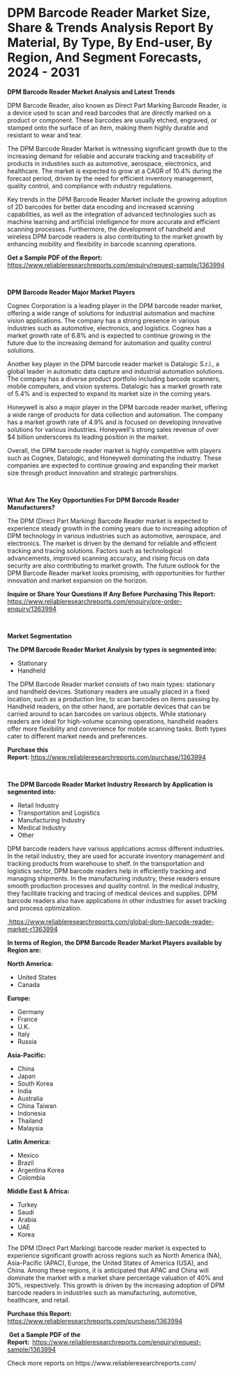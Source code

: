 <p><h1>DPM Barcode Reader Market Size, Share & Trends Analysis Report By Material, By Type, By End-user, By Region, And Segment Forecasts, 2024 - 2031</h1></p><p><strong>DPM Barcode Reader Market Analysis and Latest Trends</strong></p>
<p><p>DPM Barcode Reader, also known as Direct Part Marking Barcode Reader, is a device used to scan and read barcodes that are directly marked on a product or component. These barcodes are usually etched, engraved, or stamped onto the surface of an item, making them highly durable and resistant to wear and tear.</p><p>The DPM Barcode Reader Market is witnessing significant growth due to the increasing demand for reliable and accurate tracking and traceability of products in industries such as automotive, aerospace, electronics, and healthcare. The market is expected to grow at a CAGR of 10.4% during the forecast period, driven by the need for efficient inventory management, quality control, and compliance with industry regulations.</p><p>Key trends in the DPM Barcode Reader Market include the growing adoption of 2D barcodes for better data encoding and increased scanning capabilities, as well as the integration of advanced technologies such as machine learning and artificial intelligence for more accurate and efficient scanning processes. Furthermore, the development of handheld and wireless DPM barcode readers is also contributing to the market growth by enhancing mobility and flexibility in barcode scanning operations.</p></p>
<p><strong>Get a Sample PDF of the Report:&nbsp;</strong> <a href="https://www.reliableresearchreports.com/enquiry/request-sample/1363994">https://www.reliableresearchreports.com/enquiry/request-sample/1363994</a></p>
<p>&nbsp;</p>
<p><strong>DPM Barcode Reader Major Market Players</strong></p>
<p><p>Cognex Corporation is a leading player in the DPM barcode reader market, offering a wide range of solutions for industrial automation and machine vision applications. The company has a strong presence in various industries such as automotive, electronics, and logistics. Cognex has a market growth rate of 6.8% and is expected to continue growing in the future due to the increasing demand for automation and quality control solutions.</p><p>Another key player in the DPM barcode reader market is Datalogic S.r.l., a global leader in automatic data capture and industrial automation solutions. The company has a diverse product portfolio including barcode scanners, mobile computers, and vision systems. Datalogic has a market growth rate of 5.4% and is expected to expand its market size in the coming years.</p><p>Honeywell is also a major player in the DPM barcode reader market, offering a wide range of products for data collection and automation. The company has a market growth rate of 4.9% and is focused on developing innovative solutions for various industries. Honeywell's strong sales revenue of over $4 billion underscores its leading position in the market.</p><p>Overall, the DPM barcode reader market is highly competitive with players such as Cognex, Datalogic, and Honeywell dominating the industry. These companies are expected to continue growing and expanding their market size through product innovation and strategic partnerships.</p></p>
<p>&nbsp;</p>
<p><strong>What Are The Key Opportunities For DPM Barcode Reader Manufacturers?</strong></p>
<p><p>The DPM (Direct Part Marking) Barcode Reader market is expected to experience steady growth in the coming years due to increasing adoption of DPM technology in various industries such as automotive, aerospace, and electronics. The market is driven by the demand for reliable and efficient tracking and tracing solutions. Factors such as technological advancements, improved scanning accuracy, and rising focus on data security are also contributing to market growth. The future outlook for the DPM Barcode Reader market looks promising, with opportunities for further innovation and market expansion on the horizon.</p></p>
<p><strong>Inquire or Share Your Questions If Any Before Purchasing This Report:</strong> <a href="https://www.reliableresearchreports.com/enquiry/pre-order-enquiry/1363994">https://www.reliableresearchreports.com/enquiry/pre-order-enquiry/1363994</a></p>
<p>&nbsp;</p>
<p><strong>Market Segmentation</strong></p>
<p><strong>The DPM Barcode Reader Market Analysis by types is segmented into:</strong></p>
<p><ul><li>Stationary</li><li>Handheld</li></ul></p>
<p><p>The DPM Barcode Reader market consists of two main types: stationary and handheld devices. Stationary readers are usually placed in a fixed location, such as a production line, to scan barcodes on items passing by. Handheld readers, on the other hand, are portable devices that can be carried around to scan barcodes on various objects. While stationary readers are ideal for high-volume scanning operations, handheld readers offer more flexibility and convenience for mobile scanning tasks. Both types cater to different market needs and preferences.</p></p>
<p><strong>Purchase this Report:&nbsp;</strong><a href="https://www.reliableresearchreports.com/purchase/1363994">https://www.reliableresearchreports.com/purchase/1363994</a></p>
<p>&nbsp;</p>
<p><strong>The DPM Barcode Reader Market Industry Research by Application is segmented into:</strong></p>
<p><ul><li>Retail Industry</li><li>Transportation and Logistics</li><li>Manufacturing Industry</li><li>Medical Industry</li><li>Other</li></ul></p>
<p><p>DPM barcode readers have various applications across different industries. In the retail industry, they are used for accurate inventory management and tracking products from warehouse to shelf. In the transportation and logistics sector, DPM barcode readers help in efficiently tracking and managing shipments. In the manufacturing industry, these readers ensure smooth production processes and quality control. In the medical industry, they facilitate tracking and tracing of medical devices and supplies. DPM barcode readers also have applications in other industries for asset tracking and process optimization.</p></p>
<p><a href="https://www.reliableresearchreports.com/global-dpm-barcode-reader-market-r1363994">&nbsp;https://www.reliableresearchreports.com/global-dpm-barcode-reader-market-r1363994</a></p>
<p><strong>In terms of Region, the DPM Barcode Reader Market Players available by Region are:</strong></p>
<p>
    <p> <strong> North America: </strong>
        <ul>
            <li>United States</li>
            <li>Canada</li>
        </ul>
        </p> 
    <p> <strong> Europe: </strong>
        <ul>
            <li>Germany</li>
            <li>France</li>
            <li>U.K.</li>
            <li>Italy</li>
            <li>Russia</li>
        </ul>
        </p> 
    <p> <strong> Asia-Pacific: </strong>
        <ul>
            <li>China</li>
            <li>Japan</li>
            <li>South Korea</li>
            <li>India</li>
            <li>Australia</li>
            <li>China Taiwan</li>
            <li>Indonesia</li>
            <li>Thailand</li>
            <li>Malaysia</li>
        </ul>
        </p> 
    <p> <strong> Latin America: </strong>
        <ul>
            <li>Mexico</li>
            <li>Brazil</li>
            <li>Argentina Korea</li>
            <li>Colombia</li>
        </ul>
        </p> 
    <p> <strong> Middle East & Africa: </strong>
        <ul>
            <li>Turkey</li>
            <li>Saudi</li>
            <li>Arabia</li>
            <li>UAE</li>
            <li>Korea</li>
        </ul>
    </p>
    </p>
<p><p>The DPM (Direct Part Marking) barcode reader market is expected to experience significant growth across regions such as North America (NA), Asia-Pacific (APAC), Europe, the United States of America (USA), and China. Among these regions, it is anticipated that APAC and China will dominate the market with a market share percentage valuation of 40% and 30%, respectively. This growth is driven by the increasing adoption of DPM barcode readers in industries such as manufacturing, automotive, healthcare, and retail.</p></p>
<p><strong>Purchase this Report: </strong><a href="https://www.reliableresearchreports.com/purchase/1363994">https://www.reliableresearchreports.com/purchase/1363994</a></p>
<p>&nbsp;<strong>Get a Sample PDF of the Report:&nbsp;&nbsp;</strong><a href="https://www.reliableresearchreports.com/enquiry/request-sample/1363994">https://www.reliableresearchreports.com/enquiry/request-sample/1363994</a></p>
<p><strong></strong></p>
<p>Check more reports on https://www.reliableresearchreports.com/</p>